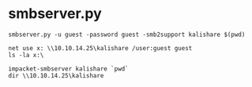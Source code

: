 # smbserver.py

```text
smbserver.py -u guest -password guest -smb2support kalishare $(pwd)

net use x: \\10.10.14.25\kalishare /user:guest guest
ls -la x:\
```

```text
impacket-smbserver kalishare `pwd`
dir \\10.10.14.25\kalishare
```

